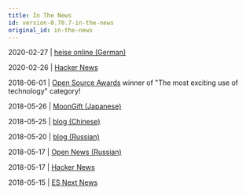 ```yaml
---
title: In The News
id: version-0.70.7-in-the-news
original_id: in-the-news
---
```


2020-02-27 | [heise online (German)](https://www.heise.de/developer/meldung/Versionsverwaltung-isomorphic-git-erscheint-in-aufgeraeumter-Version-1-0-4669009.html)

2020-02-26 | [Hacker News](https://news.ycombinator.com/item?id=22420231)

2018-06-01 | [Open Source Awards](http://osaward.com/) winner of "The most exciting use of technology" category!

2018-05-26 | [MoonGift (Japanese)](https://www.moongift.jp/2018/05/isomorphic-git-web%E3%83%96%E3%83%A9%E3%82%A6%E3%82%B6%E3%81%A7%E3%82%82%E5%8B%95%E4%BD%9C%E3%81%99%E3%82%8Bgit%E3%83%A9%E3%82%A4%E3%83%96%E3%83%A9%E3%83%AA/)

2018-05-25 | [blog (Chinese)](http://ruanyifeng.com/blog/2018/05/weekly-issue-6.html)

2018-05-20 | [blog (Russian)](https://habr.com/company/zfort/blog/358978/)

2018-05-17 | [Open News (Russian)](http://opennet.ru/opennews/art.shtml?num=48615)

2018-05-17 | [Hacker News](https://news.ycombinator.com/item?id=17083807)

2018-05-15 | [ES Next News](http://esnextnews.com/archive/es-next-news-2018-05-15.html)
